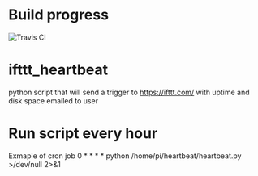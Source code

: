 # Build progress
![Travis CI](https://travis-ci.org/catchcoder/ifttt_heartbeat.svg?branch=master "Progress")
# ifttt_heartbeat
python script that will send a trigger to https://ifttt.com/ with uptime and disk space emailed to user


# Run script every hour
Exmaple of cron job
0 * * * * python /home/pi/heartbeat/heartbeat.py >/dev/null 2>&1

